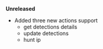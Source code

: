 **Unreleased**
* Added three new actions support 
    * get detections details
    * update detections 
    * hunt ip